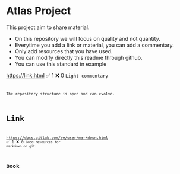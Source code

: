 # Atlas Project
This project aim to share material.
- On this repository we will focus on quality and not quantity.
- Everytime you add a link or material, you can add a commentary.
- Only add resources that you have used.
- You can modify directly this readme through github.
- You can use this standard in example

https://link.html :white_check_mark: 1 :x: 0 <code>Light commentary<code>

The repository structure is open and can evolve.

# Link
https://docs.gitlab.com/ee/user/markdown.html :white_check_mark: 1 :x: 0 <code>Good resources for markdown on git<code> 

# Book

